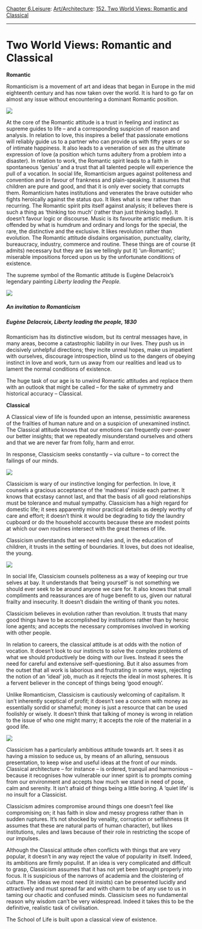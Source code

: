 [Chapter 6.Leisure](https://www.theschooloflife.com/thebookoflife/category/leisure/): [Art/Architecture](https://www.theschooloflife.com/thebookoflife/category/leisure/artarchitecture/): [152. Two World Views: Romantic and Classical](https://www.theschooloflife.com/thebookoflife/two-world-views-romantic-and-classical/)

* * *

# Two World Views: Romantic and Classical

**Romantic**

Romanticism is a movement of art and ideas that began in Europe in the mid eighteenth century and has now taken over the world. It is hard to go far on almost any issue without encountering a dominant Romantic position.

![](https://images.icanvas.com/list-hero/caspar-david-friedrich.jpg)

At the core of the Romantic attitude is a trust in feeling and instinct as supreme guides to life – and a corresponding suspicion of reason and analysis. In relation to love, this inspires a belief that passionate emotions will reliably guide us to a partner who can provide us with fifty years or so of intimate happiness. It also leads to a veneration of sex as the ultimate expression of love (a position which turns adultery from a problem into a disaster). In relation to work, the Romantic spirit leads to a faith in spontaneous ‘genius’ and a trust that all talented people will experience the pull of a vocation. In social life, Romanticism argues against politeness and convention and in favour of frankness and plain-speaking. It assumes that children are pure and good, and that it is only ever society that corrupts them. Romanticism hates institutions and venerates the brave outsider who fights heroically against the status quo. It likes what is new rather than recurring. The Romantic spirit pits itself against analysis; it believes there is such a thing as ‘thinking too much’ (rather than just thinking badly). It doesn’t favour logic or discourse. Music is its favourite artistic medium. It is offended by what is humdrum and ordinary and longs for the special, the rare, the distinctive and the exclusive. It likes revolution rather than evolution. The Romantic attitude disdains organisation, punctuality, clarity, bureaucracy, industry, commerce and routine. These things are of course (it admits) necessary but they are (as we tellingly put it) ‘un-Romantic’; miserable impositions forced upon us by the unfortunate conditions of existence.

The supreme symbol of the Romantic attitude is Eugène Delacroix’s legendary painting _Liberty leading the People._

![](http://www.artble.com/imgs/b/d/4/134968/july_28_liberty_leading_the_people.jpg)

##### An invitation to Romanticism

##### Eugène Delacroix, _Liberty leading the people,_ 1830

Romanticism has its distinctive wisdom, but its central messages have, in many areas, become a catastrophic liability in our lives. They push us in decisively unhelpful directions; they incite unreal hopes, make us impatient with ourselves, discourage introspection, blind us to the dangers of obeying instinct in love and work, turn us away from our realities and lead us to lament the normal conditions of existence.

The huge task of our age is to unwind Romantic attitudes and replace them with an outlook that might be called – for the sake of symmetry and historical accuracy – Classical.

**Classical**

A&nbsp;Classical view of life&nbsp;is founded upon an intense, pessimistic awareness of the frailties of human nature and on a suspicion of unexamined instinct. The Classical attitude knows that our emotions can frequently over-power our better insights; that we repeatedly misunderstand ourselves and others and that we are never far from folly, harm and error.

In response, Classicism seeks constantly – via culture – to correct the failings of our minds.

![](http://68.media.tumblr.com/5af1e569ec14e6536bfdc9315c560b49/tumblr_nyy0z2XCum1qz53tfo1_1280.jpg)

Classicism is wary of our instinctive longing for perfection. In love, it counsels a gracious acceptance of the ‘madness’ inside each partner. It knows that ecstasy cannot last, and that the basis of all good relationships must be tolerance and mutual sympathy. Classicism has a high regard for domestic life; it sees apparently minor practical details as deeply worthy of care and effort; it doesn’t think it would be degrading to tidy the laundry cupboard or do the household accounts because these are modest points at which our own routines intersect with the great themes of life.

Classicism understands that we need rules and, in the education of children, it trusts in the setting of boundaries. It loves, but does not idealise, the young.

![](https://uploads6.wikiart.org/images/pieter-de-hooch/interior-with-a-mother-delousing-her-child-1660.jpg)

In social life, Classicism counsels politeness as a way of keeping our true selves at bay. It understands that ‘being yourself’ is not something we should ever seek to be around anyone we care for. It also knows that small compliments and reassurances are of huge benefit to us, given our natural frailty and insecurity. It doesn’t disdain the writing of thank you notes.

Classicism believes in evolution rather than revolution. It trusts that many good things have to be accomplished by institutions rather than by heroic lone agents; and accepts the necessary compromises involved in working with other people.

In relation to careers, the classical attitude is at odds with the notion of vocation. It doesn’t look to our instincts to solve the complex problems of what we should productively be doing with our lives. Instead it sees the need for careful and extensive self-questioning. But it also assumes from the outset that all work is laborious and frustrating in some ways, rejecting the notion of an ‘ideal’ job, much as it rejects the ideal in most spheres. It is a fervent believer in the concept of things being ‘good enough’.

Unlike Romanticism, Classicism is cautiously welcoming of capitalism. It isn’t inherently sceptical of profit; it doesn’t see a concern with money as essentially sordid or shameful; money is just a resource that can be used foolishly or wisely. It doesn’t think that talking of money is wrong in relation to the issue of who one might marry; it accepts the role of the material in a good life.

![](http://couven-museum.de/files/2013/05/Janssen_Portr%C3%A4t.jpg)

Classicism has a particularly ambitious attitude towards art. It sees it as having a mission to seduce us, by means of an alluring, sensuous presentation, to keep wise and useful ideas at the front of our minds. Classical architecture – for instance – is ordered, tranquil and harmonious – because it recognises how vulnerable our inner spirit is to prompts coming from our environment and accepts how much we stand in need of pose, calm and serenity. It isn’t afraid of things being a little boring. A ‘quiet life’ is no insult for a Classicist.

Classicism admires compromise around things one doesn’t feel like compromising on; it has faith in slow and messy progress rather than in sudden ruptures. It’s not shocked by venality, corruption or selfishness (it assumes that these are natural parts of human character), but likes institutions, rules and laws because of their role in restricting the scope of our impulses.

Although the Classical attitude often conflicts with things that are very popular, it doesn’t in any way reject the value of popularity in itself. Indeed, its ambitions are firmly populist. If an idea is very complicated and difficult to grasp, Classicism assumes that it has not yet been brought properly into focus. It is suspicious of the narrows of academia and the cloistering of culture. The ideas we most need (it insists) can be presented lucidly and attractively and must spread far and with charm to be of any use to us in taming our chaotic and confused minds. Classicism sees no fundamental reason why wisdom can’t be very widespread. Indeed it takes this to be the definitive, realistic task of civilisation.

The School of Life is built upon a classical view of existence.
